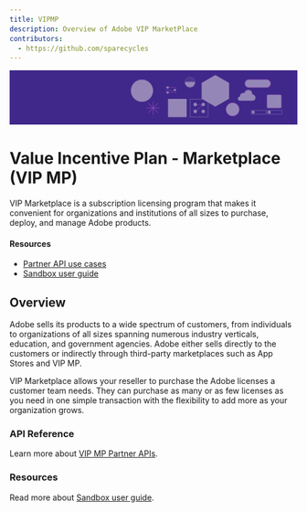 ```yaml
---
title: VIPMP
description: Overview of Adobe VIP MarketPlace
contributors:
  - https://github.com/sparecycles
---
```

<Hero slots="image, heading, text" background="rgb(64, 34, 138)" hideBreadcrumbNav={false}/>

![Hero image](./image/illustration.png)

# Value Incentive Plan - Marketplace (VIP MP)

VIP Marketplace is a subscription licensing program that makes it convenient for organizations and institutions of all sizes to purchase, deploy, and manage Adobe products.

<Resources slots="heading, links"/>

#### Resources

* [Partner API use cases](./docs/index.md)
* [Sandbox user guide](technical-assets/index.md)

## Overview

Adobe sells its products to a wide spectrum of customers, from individuals to organizations of all sizes spanning numerous industry verticals, education, and government agencies. Adobe either sells directly to the customers or indirectly through third-party marketplaces such as App Stores and VIP MP.

VIP Marketplace allows your reseller to purchase the Adobe licenses a customer team needs. They can purchase as many or as few licenses as you need in one simple transaction with the flexibility to add more as your organization grows.

### API Reference

Learn more about [VIP MP Partner APIs](./docs/index.md).

<DiscoverBlock slots="heading, link, text"/>

### Resources

Read more about [Sandbox user guide](technical-assets/).
